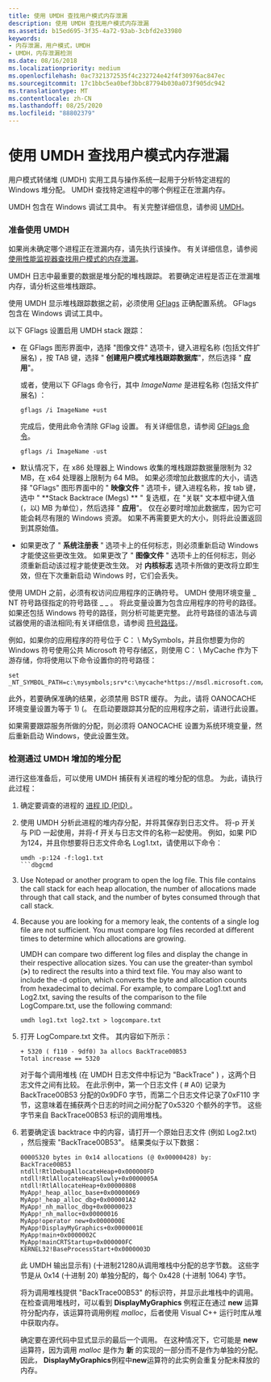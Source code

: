 ```yaml
---
title: 使用 UMDH 查找用户模式内存泄漏
description: 使用 UMDH 查找用户模式内存泄漏
ms.assetid: b15ed695-3f35-4a72-93ab-3cbfd2e33980
keywords:
- 内存泄漏，用户模式，UMDH
- UMDH，内存泄漏检测
ms.date: 08/16/2018
ms.localizationpriority: medium
ms.openlocfilehash: 0ac7321372535f4c232724e42f4f30976ac847ec
ms.sourcegitcommit: 17c1bbc5ea0bef3bbc87794b030a073f905dc942
ms.translationtype: MT
ms.contentlocale: zh-CN
ms.lasthandoff: 08/25/2020
ms.locfileid: "88802379"
---
```

# <a name="using-umdh-to-find-a-user-mode-memory-leak"></a>使用 UMDH 查找用户模式内存泄漏


用户模式转储堆 (UMDH) 实用工具与操作系统一起用于分析特定进程的 Windows 堆分配。 UMDH 查找特定进程中的哪个例程正在泄漏内存。

UMDH 包含在 Windows 调试工具中。 有关完整详细信息，请参阅 [UMDH](umdh.md)。

### <a name="span-idpreparing_to_use_umdhspanspan-idpreparing_to_use_umdhspanpreparing-to-use-umdh"></a><span id="preparing_to_use_umdh"></span><span id="PREPARING_TO_USE_UMDH"></span>准备使用 UMDH

如果尚未确定哪个进程正在泄漏内存，请先执行该操作。 有关详细信息，请参阅 [使用性能监视器查找用户模式的内存泄漏](using-performance-monitor-to-find-a-user-mode-memory-leak.md)。

UMDH 日志中最重要的数据是堆分配的堆栈跟踪。 若要确定进程是否正在泄漏堆内存，请分析这些堆栈跟踪。

使用 UMDH 显示堆栈跟踪数据之前，必须使用 [GFlags](gflags.md) 正确配置系统。 GFlags 包含在 Windows 调试工具中。

以下 GFlags 设置启用 UMDH stack 跟踪：

-   在 GFlags 图形界面中，选择 "图像文件" 选项卡，键入进程名称 (包括文件扩展名) ，按 TAB 键，选择 " **创建用户模式堆栈跟踪数据库**"，然后选择 " **应用**"。

    或者，使用以下 GFlags 命令行，其中 *ImageName* 是进程名称 (包括文件扩展名) ：

    ```dbgcmd
    gflags /i ImageName +ust 
    ```
    完成后，使用此命令清除 GFlag 设置。 有关详细信息，请参阅 [GFlags 命令](gflags-commands.md)。

    ```dbgcmd
    gflags /i ImageName -ust 
    ```
    

-   默认情况下，在 x86 处理器上 Windows 收集的堆栈跟踪数据量限制为 32 MB，在 x64 处理器上限制为 64 MB。 如果必须增加此数据库的大小，请选择 "GFlags" 图形界面中的 " **映像文件** " 选项卡，键入进程名称，按 tab 键，选中 " **Stack Backtrace (Megs) ** " 复选框，在 "关联" 文本框中键入值 (，以) MB 为单位），然后选择 " **应用**"。 仅在必要时增加此数据库，因为它可能会耗尽有限的 Windows 资源。 如果不再需要更大的大小，则将此设置返回到其原始值。

-   如果更改了 " **系统注册表** " 选项卡上的任何标志，则必须重新启动 Windows 才能使这些更改生效。 如果更改了 " **图像文件** " 选项卡上的任何标志，则必须重新启动该过程才能使更改生效。 对 **内核标志** 选项卡所做的更改将立即生效，但在下次重新启动 Windows 时，它们会丢失。

使用 UMDH 之前，必须有权访问应用程序的正确符号。 UMDH 使用环境变量 \_ NT 符号路径指定的符号路径 \_ \_ 。 将此变量设置为包含应用程序的符号的路径。 如果还包括 Windows 符号的路径，则分析可能更完整。 此符号路径的语法与调试器使用的语法相同;有关详细信息，请参阅 [符号路径](symbol-path.md)。

例如，如果你的应用程序的符号位于 C： \\ MySymbols，并且你想要为你的 Windows 符号使用公共 Microsoft 符号存储区，则使用 C： \\ MyCache 作为下游存储，你将使用以下命令设置你的符号路径：

```console
set _NT_SYMBOL_PATH=c:\mysymbols;srv*c:\mycache*https://msdl.microsoft.com/download/symbols 
```

此外，若要确保准确的结果，必须禁用 BSTR 缓存。 为此，请将 OANOCACHE 环境变量设置为等于 1)  (。 在启动要跟踪其分配的应用程序之前，请进行此设置。

如果需要跟踪服务所做的分配，则必须将 OANOCACHE 设置为系统环境变量，然后重新启动 Windows，使此设置生效。


### <a name="span-iddetecting_increases_in_heap_allocations_with_umdhspanspan-iddetecting_increases_in_heap_allocations_with_umdhspandetecting-increases-in-heap-allocations-with-umdh"></a><span id="detecting_increases_in_heap_allocations_with_umdh"></span><span id="DETECTING_INCREASES_IN_HEAP_ALLOCATIONS_WITH_UMDH"></span>检测通过 UMDH 增加的堆分配

进行这些准备后，可以使用 UMDH 捕获有关进程的堆分配的信息。 为此，请执行此过程：

1.  确定要调查的进程的 [进程 ID (PID) ](finding-the-process-id.md) 。

2.  使用 UMDH 分析此进程的堆内存分配，并将其保存到日志文件。 将-p 开关与 PID 一起使用，并将-f 开关与日志文件的名称一起使用。 例如，如果 PID 为124，并且你想要将日志文件命名 Log1.txt，请使用以下命令：

    ```console
    umdh -p:124 -f:log1.txt 
    ```dbgcmd

3.  Use Notepad or another program to open the log file. This file contains the call stack for each heap allocation, the number of allocations made through that call stack, and the number of bytes consumed through that call stack.

4.  Because you are looking for a memory leak, the contents of a single log file are not sufficient. You must compare log files recorded at different times to determine which allocations are growing.

    UMDH can compare two different log files and display the change in their respective allocation sizes. You can use the greater-than symbol (**&gt;**) to redirect the results into a third text file. You may also want to include the -d option, which converts the byte and allocation counts from hexadecimal to decimal. For example, to compare Log1.txt and Log2.txt, saving the results of the comparison to the file LogCompare.txt, use the following command:

    ```console
    umdh log1.txt log2.txt > logcompare.txt 
    ```

5.  打开 LogCompare.txt 文件。 其内容如下所示：

    ```text
    + 5320 ( f110 - 9df0) 3a allocs BackTrace00B53 
    Total increase == 5320 
    ```

    对于每个调用堆栈 (在 UMDH 日志文件中标记为 "BackTrace" ) ，这两个日志文件之间有比较。 在此示例中，第一个日志文件 ( # A0) 记录为 BackTrace00B53 分配的0x9DF0 字节，而第二个日志文件记录了0xF110 字节，这意味着在捕获两个日志的时间之间分配了0x5320 个额外的字节。 这些字节来自 BackTrace00B53 标识的调用堆栈。

6.  若要确定该 backtrace 中的内容，请打开一个原始日志文件 (例如 Log2.txt) ，然后搜索 "BackTrace00B53"。 结果类似于以下数据：

    ```text
    00005320 bytes in 0x14 allocations (@ 0x00000428) by: BackTrace00B53
    ntdll!RtlDebugAllocateHeap+0x000000FD
    ntdll!RtlAllocateHeapSlowly+0x0000005A
    ntdll!RtlAllocateHeap+0x00000808
    MyApp!_heap_alloc_base+0x00000069
    MyApp!_heap_alloc_dbg+0x000001A2
    MyApp!_nh_malloc_dbg+0x00000023
    MyApp!_nh_malloc+0x00000016
    MyApp!operator new+0x0000000E
    MyApp!DisplayMyGraphics+0x0000001E
    MyApp!main+0x0000002C
    MyApp!mainCRTStartup+0x000000FC
    KERNEL32!BaseProcessStart+0x0000003D 
    ```

    此 UMDH 输出显示有)  (十进制21280从调用堆栈中分配的总字节数。 这些字节是从 0x14 (十进制 20) 单独分配的，每个 0x428 (十进制 1064) 字节。

    将为调用堆栈提供 "BackTrace00B53" 的标识符，并显示此堆栈中的调用。 在检查调用堆栈时，可以看到 **DisplayMyGraphics** 例程正在通过 **new** 运算符分配内存，该运算符调用例程 *malloc*，后者使用 Visual C++ 运行时库从堆中获取内存。

    确定要在源代码中显式显示的最后一个调用。 在这种情况下，它可能是 **new** 运算符，因为调用 *malloc* 是作为 **新** 的实现的一部分而不是作为单独的分配。 因此， **DisplayMyGraphics**例程中**new**运算符的此实例会重复分配未释放的内存。

 

 





